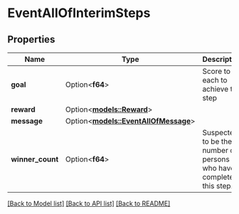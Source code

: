 # EventAllOfInterimSteps

## Properties

Name | Type | Description | Notes
------------ | ------------- | ------------- | -------------
**goal** | Option<**f64**> | Score to each to achieve this step | [optional]
**reward** | Option<[**models::Reward**](reward.md)> |  | [optional]
**message** | Option<[**models::EventAllOfMessage**](event_allOf_message.md)> |  | [optional]
**winner_count** | Option<**f64**> | Suspected to be the number of persons who have completed this step. | [optional]

[[Back to Model list]](../README.md#documentation-for-models) [[Back to API list]](../README.md#documentation-for-api-endpoints) [[Back to README]](../README.md)


